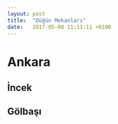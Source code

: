 ```yaml
---
layout: post
title:  "Düğün Mekanları"
date:   2017-05-08 11:11:11 +0100
---
```


# Ankara

## İncek

## Gölbaşı


